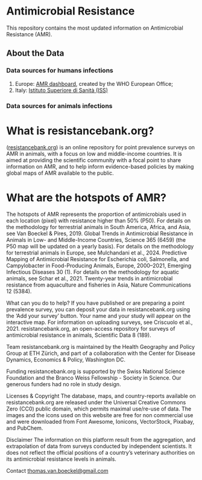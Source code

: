 # Antimicrobial Resistance

This repository contains the most updated information on Antimicrobial Resistance (AMR).

## About the Data <a name="Data"></a>

### Data sources for humans infections

1) Europe: [AMR dashboard](http://tinyurl.com/who-dashboard-amr), created by the WHO European Office; 
2) Italy: [Istituto Superiore di Sanità (ISS)](https://www.epicentro.iss.it/antibiotico-resistenza/)

### Data sources for animals infections
# What is resistancebank.org?
([resistancebank.org](https://resistancebank.org/)) is an online repository for point prevalence surveys on AMR in animals, with a focus on low and middle-income countries. It is aimed at providing the scientific community with a focal point to share information on AMR, and to help inform evidence-based policies by making global maps of AMR available to the public.

# What are the hotspots of AMR?
The hotspots of AMR represents the proportion of antimicrobials used in each location (pixel) with resistance higher than 50% (P50). For details on the methodology for terrestrial animals in South America, Africa, and Asia, see Van Boeckel & Pires, 2019. Global Trends in Antimicrobial Resistance in Animals in Low- and Middle-Income Countries, Science 365 (6459) (the P50 map will be updated on a yearly basis). For details on the methodology for terrestrial animals in Europe, see Mulchandani et al., 2024. Predictive Mapping of Antimicrobial Resistance for Escherichia coli, Salmonella, and Campylobacter in Food-Producing Animals, Europe, 2000–2021, Emerging Infectious Diseases 30 (1).
For details on the methodology for aquatic animals, see Schar et al., 2021. Twenty-year trends in antimicrobial resistance from aquaculture and fisheries in Asia, Nature Communications 12 (5384).

What can you do to help?
If you have published or are preparing a point prevalence survey, you can deposit your data in resistancebank.org using the ‘Add your survey’ button. Your name and your study will appear on the interactive map. For information on uploading surveys, see Criscuolo et al., 2021. resistancebank.org, an open-access repository for surveys of antimicrobial resistance in animals, Scientific Data 8 (189).

Team
resistancebank.org is maintained by the Health Geography and Policy Group at ETH Zürich, and part of a collaboration with the Center for Disease Dynamics, Economics & Policy, Washington DC.

Funding
resistancebank.org is supported by the Swiss National Science Foundation and the Branco Weiss Fellowship - Society in Science. Our generous funders had no role in study design.

Licenses & Copyright
The database, maps, and country-reports available on resistancebank.org are released under the Universal Creative Commons Zero (CC0) public domain, which permits maximal use/re-use of data. The images and the icons used on this website are free for non commercial use and were downloaded from Font Awesome, Ionicons, VectorStock, Pixabay, and PubChem.

Disclaimer
The information on this platform result from the aggregation, and extrapolation of data from surveys conducted by independent scientists. It does not reflect the official positions of a country’s veterinary authorities on its antimicrobial resistance levels in animals.

Contact
thomas.van.boeckel@gmail.com
